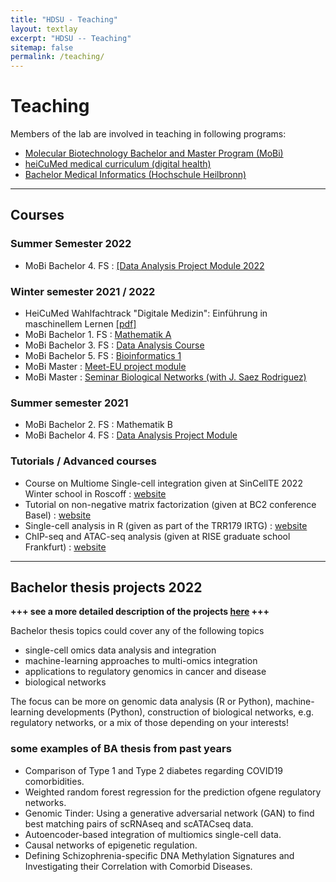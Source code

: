 ```yaml
---
title: "HDSU - Teaching"
layout: textlay
excerpt: "HDSU -- Teaching"
sitemap: false
permalink: /teaching/
---
```


# Teaching


Members of the lab are involved in teaching in following programs:
- [Molecular Biotechnology Bachelor and Master Program (MoBi)](https://www.uni-heidelberg.de/courses/prospective/academicprograms/Molecular_Biotechnology_en_ba.html)
- [heiCuMed medical curriculum (digital health)](http://www.medizinische-fakultaet-hd.uni-heidelberg.de/Digitale-Medizin.111801.0.html)
- [Bachelor Medical Informatics (Hochschule Heilbronn)](https://www.hs-heilbronn.de/mib)

___


## Courses

### Summer Semester 2022
- MoBi Bachelor 4. FS : <a href="{{ site.url }}{{ site.baseurl }}/data2022.html">[Data Analysis Project Module 2022</a>

### Winter semester 2021 / 2022
- HeiCuMed Wahlfachtrack "Digitale Medizin": Einführung in maschinellem Lernen [[pdf]](../downloads/WFT_IntroML.pdf)
- MoBi Bachelor 1. FS : [Mathematik A](http://bioinfo.ipmb.uni-heidelberg.de/crg/mathea/)
- MoBi Bachelor 3. FS : [Data Analysis Course](http://bioinfo.ipmb.uni-heidelberg.de/crg/datascience3fs/)
- MoBi Bachelor 5. FS : [Bioinformatics 1](http://bioinfo.ipmb.uni-heidelberg.de/crg/bioinfo1/)
- MoBi Master : [Meet-EU project module](http://bioinfo.ipmb.uni-heidelberg.de/crg/master-meetu/)
- MoBi Master : [Seminar Biological Networks (with J. Saez Rodriguez)](http://bioinfo.ipmb.uni-heidelberg.de/crg/seminar-network/index.html)

### Summer semester 2021
- MoBi Bachelor 2. FS : Mathematik B
- MoBi Bachelor 4. FS : [Data Analysis Project Module](https://datascience-mobi.github.io/)

### Tutorials / Advanced courses
- Course on Multiome Single-cell integration given at SinCellTE 2022 Winter school in Roscoff : [website](http://www.hdsu.org/sincellTE_2022/)
- Tutorial on non-negative matrix factorization (given at BC2 conference Basel) : [website](https://hdsu-bioquant.github.io/bc2_tutorial/)
- Single-cell analysis in R (given as part of the TRR179 IRTG) : [website](https://hdsu-bioquant.github.io/irtg2021/)
- ChIP-seq and ATAC-seq analysis (given at RISE graduate school Frankfurt) : [website](https://hdsu-bioquant.github.io/chipatac2020/)

___

## Bachelor thesis projects 2022

**+++ see a more detailed description of the projects <a href="{{ site.url }}{{ site.baseurl }}/ba2022.html">here</a> +++**

Bachelor thesis topics could cover any of the following topics
- single-cell omics data analysis and integration
- machine-learning approaches to multi-omics integration
- applications to regulatory genomics in cancer and disease
- biological networks

The focus can be more on genomic data analysis (R or Python), machine-learning developments (Python), construction of biological networks, e.g. regulatory networks, or a mix of those depending on your interests!

### some examples of BA thesis from past years
- Comparison of Type 1 and Type 2 diabetes regarding COVID19 comorbidities.
- Weighted random forest regression for the prediction ofgene regulatory networks.
- Genomic Tinder: Using a generative adversarial network (GAN) to find best matching pairs of scRNAseq and scATACseq data.
- Autoencoder-based integration of multiomics single-cell data.
- Causal networks of epigenetic regulation.
- Defining Schizophrenia-specific DNA Methylation Signatures and Investigating their Correlation with Comorbid Diseases.
